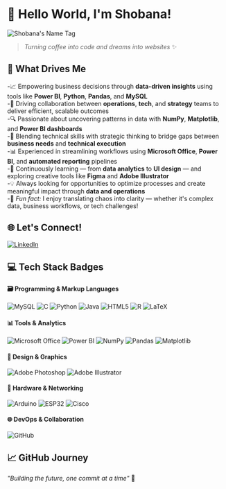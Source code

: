 # 👋 Hello World, I'm Shobana!  
![Shobana's Name Tag](https://logos.flamingtext.com/Name-Logos/Shobana-design-china-name.png)

> *Turning coffee into code and dreams into websites* ✨

## 🚀 What Drives Me
-📈 Empowering business decisions through **data-driven insights** using tools like **Power BI**, **Python**, **Pandas**, and **MySQL**  
-🤝 Driving collaboration between **operations**, **tech**, and **strategy** teams to deliver efficient, scalable outcomes  
-🔍 Passionate about uncovering patterns in data with **NumPy**, **Matplotlib**, and **Power BI dashboards**  
-🧩 Blending technical skills with strategic thinking to bridge gaps between **business needs** and **technical execution**  
-📊 Experienced in streamlining workflows using **Microsoft Office**, **Power BI**, and **automated reporting** pipelines  
-🌱 Continuously learning — from **data analytics** to **UI design** — and exploring creative tools like **Figma** and **Adobe Illustrator**  
-💡 Always looking for opportunities to optimize processes and create meaningful impact through **data and operations**  
-🎯 *Fun fact:* I enjoy translating chaos into clarity — whether it's complex data, business workflows, or tech challenges!

## 🌐 Let's Connect!  
[![LinkedIn](https://img.shields.io/badge/LinkedIn-%230077B5.svg?logo=linkedin&logoColor=white)](https://www.linkedin.com/in/shobana-balusamy-4b9bb128a/)

## 💻 Tech Stack Badges

#### 🗃️ Programming & Markup Languages
![MySQL](https://img.shields.io/badge/MySQL-%2300f.svg?style=for-the-badge&logo=mysql&logoColor=white) ![C](https://img.shields.io/badge/C-%2300599C.svg?style=for-the-badge&logo=c&logoColor=white) ![Python](https://img.shields.io/badge/Python-3670A0?style=for-the-badge&logo=python&logoColor=ffdd54) ![Java](https://img.shields.io/badge/Java-%23ED8B00.svg?style=for-the-badge&logo=openjdk&logoColor=white) ![HTML5](https://img.shields.io/badge/HTML5-%23E34F26.svg?style=for-the-badge&logo=html5&logoColor=white) ![R](https://img.shields.io/badge/R-276DC3.svg?style=for-the-badge&logo=r&logoColor=white) ![LaTeX](https://img.shields.io/badge/LaTeX-%23008080.svg?style=for-the-badge&logo=latex&logoColor=white)

#### 📊 Tools & Analytics  
![Microsoft Office](https://img.shields.io/badge/Microsoft%20Office-D83B01?style=for-the-badge&logo=microsoftoffice&logoColor=white) ![Power BI](https://img.shields.io/badge/PowerBI-F2C811?style=for-the-badge&logo=powerbi&logoColor=black) ![NumPy](https://img.shields.io/badge/NumPy-%23013243.svg?style=for-the-badge&logo=numpy&logoColor=white) ![Pandas](https://img.shields.io/badge/Pandas-%23150458.svg?style=for-the-badge&logo=pandas&logoColor=white) ![Matplotlib](https://img.shields.io/badge/Matplotlib-%23000000.svg?style=for-the-badge&logo=matplotlib&logoColor=white)

#### 🎨 Design & Graphics  
![Adobe Photoshop](https://img.shields.io/badge/Adobe%20Photoshop-%2331A8FF.svg?style=for-the-badge&logo=adobephotoshop&logoColor=white) ![Adobe Illustrator](https://img.shields.io/badge/Adobe%20Illustrator-%23FF9A00.svg?style=for-the-badge&logo=adobeillustrator&logoColor=white)

#### 🔌 Hardware & Networking  
![Arduino](https://img.shields.io/badge/Arduino-00979D?style=for-the-badge&logo=Arduino&logoColor=white) ![ESP32](https://img.shields.io/badge/ESP32-%23009688.svg?style=for-the-badge&logo=espressif&logoColor=white) ![Cisco](https://img.shields.io/badge/Cisco-%23049fd9.svg?style=for-the-badge&logo=cisco&logoColor=black)

#### 🌐 DevOps & Collaboration  
![GitHub](https://img.shields.io/badge/GitHub-%23121011.svg?style=for-the-badge&logo=github&logoColor=white)

## 📈 GitHub Journey

</div>

*"Building the future, one commit at a time"* 🚀

</div>
